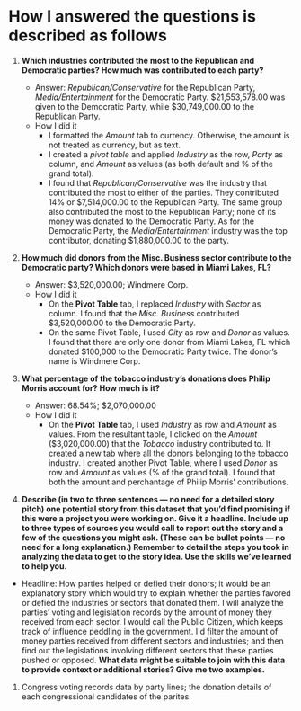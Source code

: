 # How I answered the questions is described as follows

1. **Which industries contributed the most to the Republican and Democratic parties? How much was contributed to each party?**
   * Answer: *Republican/Conservative* for the Republican Party, *Media/Entertainment* for the Democratic Party. $21,553,578.00 was given to the Democratic Party, while $30,749,000.00 to the Republican Party. 
   * How I did it
      * I formatted the *Amount* tab to currency. Otherwise, the amount is not treated as currency, but as text.
      * I created a *pivot table* and applied *Industry* as the row, *Party* as column, and *Amount* as values (as both default and % of the grand total).
      * I found that *Republican/Conservative* was the industry that contributed the most to either of the parties. They contributed 14% or $7,514,000.00 to the Republican Party. The same group also contributed the most to the Republican Party; none of its money was donated to the Democratic Party. As for the Democratic Party, the *Media/Entertainment* industry was the top contributor, donating $1,880,000.00 to the party.

2. **How much did donors from the Misc. Business sector contribute to the Democratic party? Which donors were based in Miami Lakes, FL?**
   * Answer: $3,520,000.00; Windmere Corp.
   * How I did it
     * On the **Pivot Table** tab, I replaced *Industry* with *Sector* as column. I found that the *Misc. Business* contributed $3,520,000.00 to the Democratic Party.
     * On the same Pivot Table, I used *City* as row and *Donor* as values. I found that there are only one donor from Miami Lakes, FL which donated $100,000 to the Democratic Party twice. The donor’s name is Windmere Corp.

3. **What percentage of the tobacco industry’s donations does Philip Morris account for? How much is it?**
    * Answer: 68.54%; $2,070,000.00
    * How I did it
      * On the **Pivot Table** tab, I used *Industry* as row and *Amount* as values. From the resultant table, I clicked on the *Amount* ($3,020,000.00) that the *Tobacco* industry contributed to. It created a new tab where all the donors belonging to the tobacco industry. I created another Pivot Table, where I used *Donor* as row and *Amount* as values (% of the grand total). I found that both the amount and perchantage of Philip Morris’ contributions. 

4. **Describe (in two to three sentences — no need for a detailed story pitch) one potential story from this dataset that you’d find promising if this were a project you were working on. Give it a headline. Include up to three types of sources you would call to report out the story and a few of the questions you might ask. (These can be bullet points — no need for a long explanation.) Remember to detail the steps you took in analyzing the data to get to the story idea. Use the skills we’ve learned to help you.**
  * Headline: How parties helped or defied their donors; it would be an explanatory story which would try to explain whether the parties favored or defied the industries or sectors that donated them. I will analyze the parties’ voting and legislation records by the amount of money they received from each sector. I would call the Public Citizen, which keeps track of influence peddling in the government. I'd filter the amount of money parties received from different sectors and industries; and then find out the legislations involving different sectors that these parties pushed or opposed. 
**What data might be suitable to join with this data to provide context or additional stories? Give me two examples.**
1. Congress voting records data by party lines; the donation details of each congressional candidates of the parites.
